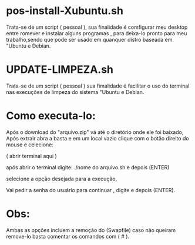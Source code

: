 # pos-install-Xubuntu.sh
Trata-se de um script ( pessoal ),
sua finalidade é comfigurar meu desktop entre romever e instalar alguns programas , para deixa-lo pronto para meu trabalho,sendo que pode ser usado em quanquer distro baseada em "Ubuntu e Debian.

# UPDATE-LIMPEZA.sh
Trata-se de um script ( pessoal )
sua fimalidade é facilitar o uso do terminal nas execuções de limpeza do sistema "Ubuntu e Debian.

# Como executa-lo:

Após o download do "arquivo.zip" vá até o diretório onde ele foi baixado,
Após extrair abra a basta e em um local vazio clique com o botão direito do mouse e celecione:

 ( abrir terminal aqui )

após abrir o terminal digite: ./nome do arquivo.sh  e depois (ENTER)
 
selecione a opção desejada para a execução,

Vai pedir a senha do usuário para continuar , digite e depois (ENTER).

# Obs:
Ambas as opções incluem a remoção do (Swapfile)
caso não queiram remove-lo basta comentar os comandos com ( # ).

